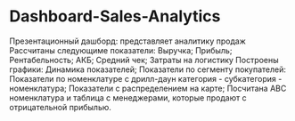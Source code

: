 # Dashboard-Sales-Analytics
Презентационный дашборд: представляет аналитику продаж
Рассчитаны следующиме показатели:
  Выручка;
  Прибыль;
  Рентабельность;
  АКБ;
  Средний чек;
  Затраты на логистику
Построены графики:
  Динамика показателей;
  Показатели по сегменту покупателей:
  Показатели по номенклатуре с дрилл-даун категория - субкатегория - номенклатура;
  Показатели с распределением на карте;
Посчитана АВС номенклатура и таблица с менеджерами, которые продают с отрицательной прибылью.

